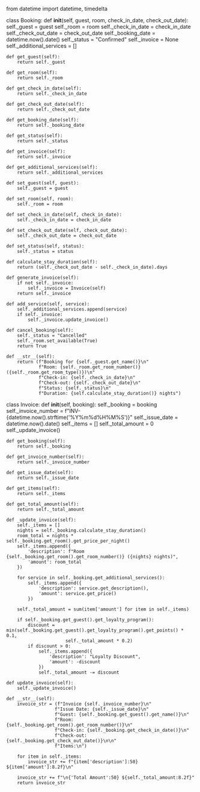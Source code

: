 from datetime import datetime, timedelta

class Booking:
    def __init__(self, guest, room, check_in_date, check_out_date):
        self._guest = guest
        self._room = room
        self._check_in_date = check_in_date
        self._check_out_date = check_out_date
        self._booking_date = datetime.now().date()
        self._status = "Confirmed"
        self._invoice = None
        self._additional_services = []
    
    def get_guest(self):
        return self._guest
    
    def get_room(self):
        return self._room
    
    def get_check_in_date(self):
        return self._check_in_date
    
    def get_check_out_date(self):
        return self._check_out_date
    
    def get_booking_date(self):
        return self._booking_date
    
    def get_status(self):
        return self._status
    
    def get_invoice(self):
        return self._invoice
    
    def get_additional_services(self):
        return self._additional_services
    
    def set_guest(self, guest):
        self._guest = guest
    
    def set_room(self, room):
        self._room = room
    
    def set_check_in_date(self, check_in_date):
        self._check_in_date = check_in_date
    
    def set_check_out_date(self, check_out_date):
        self._check_out_date = check_out_date
    
    def set_status(self, status):
        self._status = status
    
    def calculate_stay_duration(self):
        return (self._check_out_date - self._check_in_date).days
    
    def generate_invoice(self):
        if not self._invoice:
            self._invoice = Invoice(self)
        return self._invoice
    
    def add_service(self, service):
        self._additional_services.append(service)
        if self._invoice:
            self._invoice.update_invoice()
    
    def cancel_booking(self):
        self._status = "Cancelled"
        self._room.set_available(True)
        return True
    
    def __str__(self):
        return (f"Booking for {self._guest.get_name()}\n"
                f"Room: {self._room.get_room_number()} ({self._room.get_room_type()})\n"
                f"Check-in: {self._check_in_date}\n"
                f"Check-out: {self._check_out_date}\n"
                f"Status: {self._status}\n"
                f"Duration: {self.calculate_stay_duration()} nights")

class Invoice:
    def __init__(self, booking):
        self._booking = booking
        self._invoice_number = f"INV-{datetime.now().strftime('%Y%m%d%H%M%S')}"
        self._issue_date = datetime.now().date()
        self._items = []
        self._total_amount = 0
        self._update_invoice()
    
    def get_booking(self):
        return self._booking
    
    def get_invoice_number(self):
        return self._invoice_number
    
    def get_issue_date(self):
        return self._issue_date
    
    def get_items(self):
        return self._items
    
    def get_total_amount(self):
        return self._total_amount
    
    def _update_invoice(self):
        self._items = []
        nights = self._booking.calculate_stay_duration()
        room_total = nights * self._booking.get_room().get_price_per_night()
        self._items.append({
            'description': f"Room {self._booking.get_room().get_room_number()} ({nights} nights)",
            'amount': room_total
        })
        
        for service in self._booking.get_additional_services():
            self._items.append({
                'description': service.get_description(),
                'amount': service.get_price()
            })
        
        self._total_amount = sum(item['amount'] for item in self._items)
        
        if self._booking.get_guest().get_loyalty_program():
            discount = min(self._booking.get_guest().get_loyalty_program().get_points() * 0.1, 
                          self._total_amount * 0.2)
            if discount > 0:
                self._items.append({
                    'description': "Loyalty Discount",
                    'amount': -discount
                })
                self._total_amount -= discount
    
    def update_invoice(self):
        self._update_invoice()
    
    def __str__(self):
        invoice_str = (f"Invoice {self._invoice_number}\n"
                      f"Issue Date: {self._issue_date}\n"
                      f"Guest: {self._booking.get_guest().get_name()}\n"
                      f"Room: {self._booking.get_room().get_room_number()}\n"
                      f"Check-in: {self._booking.get_check_in_date()}\n"
                      f"Check-out: {self._booking.get_check_out_date()}\n\n"
                      f"Items:\n")
        
        for item in self._items:
            invoice_str += f"{item['description']:50} ${item['amount']:8.2f}\n"
        
        invoice_str += f"\n{'Total Amount':50} ${self._total_amount:8.2f}"
        return invoice_str

